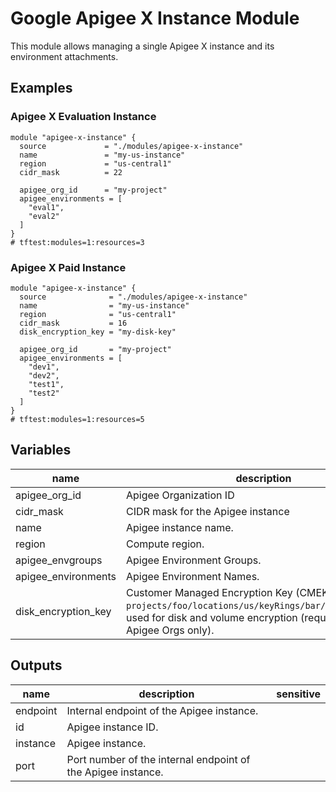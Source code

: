 # Google Apigee X Instance Module

This module allows managing a single Apigee X instance and its environment attachments.

## Examples

### Apigee X Evaluation Instance

```hcl
module "apigee-x-instance" {
  source             = "./modules/apigee-x-instance"
  name               = "my-us-instance"
  region             = "us-central1"
  cidr_mask          = 22

  apigee_org_id      = "my-project"
  apigee_environments = [
    "eval1",
    "eval2"
  ]
}
# tftest:modules=1:resources=3
```

### Apigee X Paid Instance

```hcl
module "apigee-x-instance" {
  source              = "./modules/apigee-x-instance"
  name                = "my-us-instance"
  region              = "us-central1"
  cidr_mask           = 16
  disk_encryption_key = "my-disk-key"

  apigee_org_id       = "my-project"
  apigee_environments = [
    "dev1",
    "dev2",
    "test1",
    "test2"
  ]
}
# tftest:modules=1:resources=5
```


<!-- BEGIN TFDOC -->

## Variables

| name | description | type | required | default |
|---|---|:---:|:---:|:---:|
| apigee_org_id | Apigee Organization ID | <code>string</code> | ✓ |  |
| cidr_mask | CIDR mask for the Apigee instance | <code>number</code> | ✓ |  |
| name | Apigee instance name. | <code>string</code> | ✓ |  |
| region | Compute region. | <code>string</code> | ✓ |  |
| apigee_envgroups | Apigee Environment Groups. | <code title="map&#40;object&#40;&#123;&#10;  environments &#61; list&#40;string&#41;&#10;  hostnames    &#61; list&#40;string&#41;&#10;&#125;&#41;&#41;">map&#40;object&#40;&#123;&#8230;&#125;&#41;&#41;</code> |  | <code>&#123;&#125;</code> |
| apigee_environments | Apigee Environment Names. | <code>list&#40;string&#41;</code> |  | <code>&#91;&#93;</code> |
| disk_encryption_key | Customer Managed Encryption Key (CMEK) self link (e.g. `projects/foo/locations/us/keyRings/bar/cryptoKeys/baz`) used for disk and volume encryption (required for PAID Apigee Orgs only). | <code>string</code> |  | <code>null</code> |

## Outputs

| name | description | sensitive |
|---|---|:---:|
| endpoint | Internal endpoint of the Apigee instance. |  |
| id | Apigee instance ID. |  |
| instance | Apigee instance. |  |
| port | Port number of the internal endpoint of the Apigee instance. |  |

<!-- END TFDOC -->

